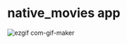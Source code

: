 # native_movies app 

![ezgif com-gif-maker](https://user-images.githubusercontent.com/54024811/179202291-29770169-f757-4be6-b78a-69a848f4462b.gif)


